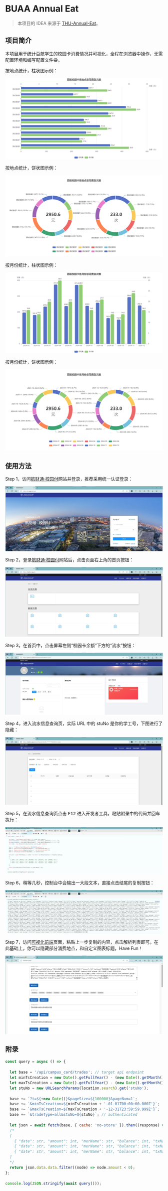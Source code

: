 # BUAA Annual Eat

> 本项目的 IDEA 来源于 [THU-Annual-Eat](https://github.com/leverimmy/THU-Annual-Eat)。

## 项目简介

本项目用于统计百航学生的校园卡消费情况并可视化，全程在浏览器中操作，无需配置环境和编写配置文件😀。

按地点统计，柱状图示例：

![](/demo/img-1.png)

按地点统计，饼状图示例：

![](/demo/img-2.png)

按月份统计，柱状图示例：

![](/demo/img-3.png)

按月份统计，饼状图示例：

![](/demo/img-4.png)

## 使用方法

Step 1，访问[航财通·校园付](https://cc-pay.cn/login)网站并登录，推荐采用统一认证登录：

![](/step/img-1.jpg)

Step 2，登录[航财通·校园付](https://cc-pay.cn/login)网站后，点击页面右上角的首页按钮：

![](/step/img-2.jpg)

Step 3，在首页中，点击屏幕左侧“校园卡余额”下方的“流水”按钮：

![](/step/img-3.jpg)

Step 4，进入流水信息查询页，实际 URL 中的 stuNo 是你的学工号，下图进行了隐藏：

![](/step/img-4.jpg)

Step 5，在流水信息查询页点击 <kbd>F12</kbd> 进入开发者工具，粘贴附录中的代码并回车执行：

![](/step/img-5.jpg)

Step 6，稍等几秒，控制台中会输出一大段文本，直接点击结尾的复制按钮：

![](/step/img-6.jpg)

Step 7，访问[可视化前端](https://chenrt-ggx.github.io/BUAA-Annual-Eat)页面，粘贴上一步复制的内容，点击解析列表即可。在此基础上，你可以隐藏部分消费地点，和自定义图表标题，Have Fun！

![](/step/img-7.jpg)

## 附录

```js
const query = async () => {

  let base = '/api/campus_card/trades'; // target api endpoint
  let minTsCreation = new Date().getFullYear() - (new Date().getMonth() < 6 ? 1 : 0);
  let maxTsCreation = new Date().getFullYear() - (new Date().getMonth() < 6 ? 1 : 0);
  let stuNo = new URLSearchParams(location.search).get('stuNo');

  base += `?t=${+new Date()}&pageSize=${100000}&pageNum=1`;
  base += `&minTsCreation=${minTsCreation + '-01-01T00:00:00.000Z'}`;
  base += `&maxTsCreation=${maxTsCreation + '-12-31T23:59:59.999Z'}`;
  base += `&tradeType=all&stuNo=${stuNo}`; // authenticated

  let json = await fetch(base, { cache: 'no-store' }).then((response) => response.json());
  /*
  [
    { "date": str, "amount": int, "merName": str, "balance": int, "txName": str },
    { "date": str, "amount": int, "merName": str, "balance": int, "txName": str },
    { "date": str, "amount": int, "merName": str, "balance": int, "txName": str }
  ]
  */
  return json.data.data.filter((node) => node.amount < 0);
};

console.log(JSON.stringify(await query()));
```

